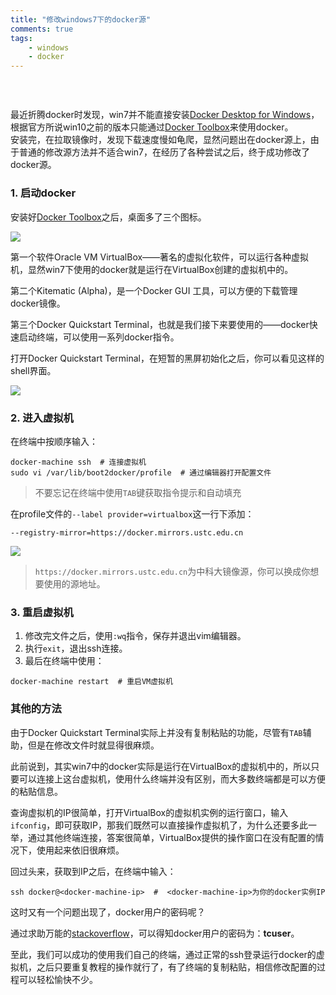 ```yaml
---
title: "修改windows7下的docker源"  
comments: true  
tags: 
	- windows
	- docker
---
```



### &nbsp;
最近折腾docker时发现，win7并不能直接安装[Docker Desktop for Windows](https://hub.docker.com/editions/community/docker-ce-desktop-windows)，根据官方所说win10之前的版本只能通过[Docker Toolbox](https://docs.docker.com/toolbox/overview/)来使用docker。  
安装完，在拉取镜像时，发现下载速度慢如龟爬，显然问题出在docker源上，由于普通的修改源方法并不适合win7，在经历了各种尝试之后，终于成功修改了docker源。


###  1. 启动docker
<!-- more -->
安装好[Docker Toolbox](https://docs.docker.com/toolbox/overview/)之后，桌面多了三个图标。  

![](https://i.loli.net/2019/05/12/5cd83fb59d10d.png)  

第一个软件Oracle VM VirtualBox——著名的虚拟化软件，可以运行各种虚拟机，显然win7下使用的docker就是运行在VirtualBox创建的虚拟机中的。  

第二个Kitematic (Alpha)，是一个Docker GUI 工具，可以方便的下载管理docker镜像。  

第三个Docker Quickstart Terminal，也就是我们接下来要使用的——docker快速启动终端，可以使用一系列docker指令。

打开Docker Quickstart Terminal，在短暂的黑屏初始化之后，你可以看见这样的shell界面。  

![](https://i.loli.net/2019/05/13/5cd8452ff1284.png)  

  

### 2. 进入虚拟机

在终端中按顺序输入：
```
docker-machine ssh  # 连接虚拟机
sudo vi /var/lib/boot2docker/profile  # 通过编辑器打开配置文件
```
> 不要忘记在终端中使用`TAB`键获取指令提示和自动填充

在profile文件的`--label provider=virtualbox`这一行下添加：
```
--registry-mirror=https://docker.mirrors.ustc.edu.cn
```
![](https://i.loli.net/2019/05/13/5cd97b375ad5995856.png)  
> `https://docker.mirrors.ustc.edu.cn`为中科大镜像源，你可以换成你想要使用的源地址。

### 3. 重启虚拟机

1. 修改完文件之后，使用`:wq`指令，保存并退出vim编辑器。
2. 执行`exit`，退出ssh连接。
3. 最后在终端中使用：
```
docker-machine restart  # 重启VM虚拟机
```

### 其他的方法

由于Docker Quickstart Terminal实际上并没有复制粘贴的功能，尽管有`TAB`辅助，但是在修改文件时就显得很麻烦。  

此前说到，其实win7中的docker实际是运行在VirtualBox的虚拟机中的，所以只要可以连接上这台虚拟机，使用什么终端并没有区别，而大多数终端都是可以方便的粘贴信息。  

查询虚拟机的IP很简单，打开VirtualBox的虚拟机实例的运行窗口，输入`ifconfig`，即可获取IP，那我们既然可以直接操作虚拟机了，为什么还要多此一举，通过其他终端连接，答案很简单，VirtualBox提供的操作窗口在没有配置的情况下，使用起来依旧很麻烦。  

回过头来，获取到IP之后，在终端中输入：
```
ssh docker@<docker-machine-ip>  #  <docker-machine-ip>为你的docker实例IP
```
这时又有一个问题出现了，docker用户的密码呢？  

通过求助万能的[stackoverflow](https://stackoverflow.com/questions/32646952/docker-machine-boot2docker-root-password)，可以得知docker用户的密码为：**tcuser**。  

至此，我们可以成功的使用我们自己的终端，通过正常的ssh登录运行docker的虚拟机，之后只要重复教程的操作就行了，有了终端的复制粘贴，相信修改配置的过程可以轻松愉快不少。





